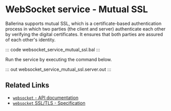 # WebSocket service - Mutual SSL

Ballerina supports mutual SSL, which is a certificate-based authentication process in which two parties (the client and server) authenticate each other by verifying the digital certificates. It ensures that both parties are assured of each other's identity.

::: code websocket_service_mutual_ssl.bal :::

Run the service by executing the command below.

::: out websocket_service_mutual_ssl.server.out :::

## Related Links
- [`websocket` - API documentation](https://lib.ballerina.io/ballerina/websocket/latest)
- [`websocket` SSL/TLS - Specification](/spec/websocket/#5-securing-the-websocket-connections)

